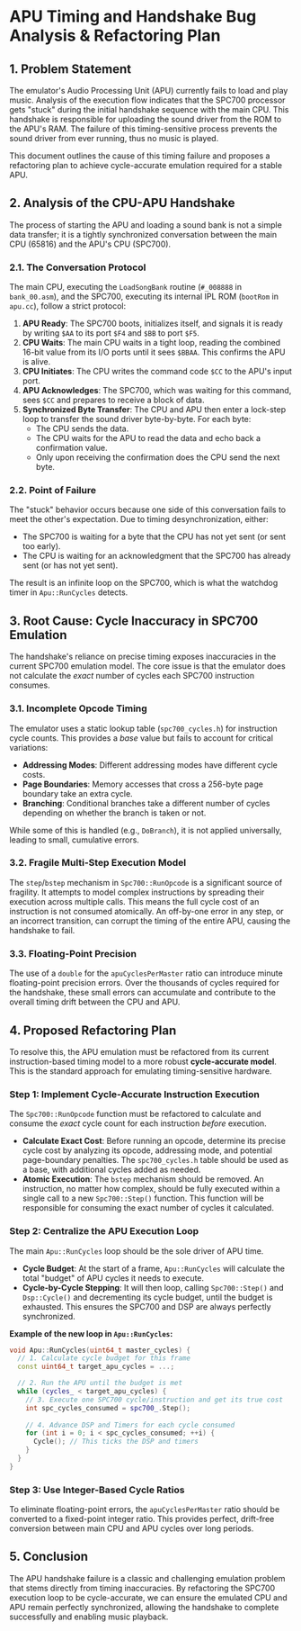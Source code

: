 # APU Timing and Handshake Bug Analysis & Refactoring Plan

## 1. Problem Statement

The emulator's Audio Processing Unit (APU) currently fails to load and play music. Analysis of the execution flow indicates that the SPC700 processor gets "stuck" during the initial handshake sequence with the main CPU. This handshake is responsible for uploading the sound driver from the ROM to the APU's RAM. The failure of this timing-sensitive process prevents the sound driver from ever running, thus no music is played.

This document outlines the cause of this timing failure and proposes a refactoring plan to achieve cycle-accurate emulation required for a stable APU.

## 2. Analysis of the CPU-APU Handshake

The process of starting the APU and loading a sound bank is not a simple data transfer; it is a tightly synchronized conversation between the main CPU (65816) and the APU's CPU (SPC700).

### 2.1. The Conversation Protocol

The main CPU, executing the `LoadSongBank` routine (`#_008888` in `bank_00.asm`), and the SPC700, executing its internal IPL ROM (`bootRom` in `apu.cc`), follow a strict protocol:

1.  **APU Ready**: The SPC700 boots, initializes itself, and signals it is ready by writing `$AA` to its port `$F4` and `$BB` to port `$F5`.
2.  **CPU Waits**: The main CPU waits in a tight loop, reading the combined 16-bit value from its I/O ports until it sees `$BBAA`. This confirms the APU is alive.
3.  **CPU Initiates**: The CPU writes the command code `$CC` to the APU's input port.
4.  **APU Acknowledges**: The SPC700, which was waiting for this command, sees `$CC` and prepares to receive a block of data.
5.  **Synchronized Byte Transfer**: The CPU and APU then enter a lock-step loop to transfer the sound driver byte-by-byte. For each byte:
    *   The CPU sends the data.
    *   The CPU waits for the APU to read the data and echo back a confirmation value.
    *   Only upon receiving the confirmation does the CPU send the next byte.

### 2.2. Point of Failure

The "stuck" behavior occurs because one side of this conversation fails to meet the other's expectation. Due to timing desynchronization, either:
*   The SPC700 is waiting for a byte that the CPU has not yet sent (or sent too early).
*   The CPU is waiting for an acknowledgment that the SPC700 has already sent (or has not yet sent).

The result is an infinite loop on the SPC700, which is what the watchdog timer in `Apu::RunCycles` detects.

## 3. Root Cause: Cycle Inaccuracy in SPC700 Emulation

The handshake's reliance on precise timing exposes inaccuracies in the current SPC700 emulation model. The core issue is that the emulator does not calculate the *exact* number of cycles each SPC700 instruction consumes.

### 3.1. Incomplete Opcode Timing

The emulator uses a static lookup table (`spc700_cycles.h`) for instruction cycle counts. This provides a *base* value but fails to account for critical variations:
*   **Addressing Modes**: Different addressing modes have different cycle costs.
*   **Page Boundaries**: Memory accesses that cross a 256-byte page boundary take an extra cycle.
*   **Branching**: Conditional branches take a different number of cycles depending on whether the branch is taken or not.

While some of this is handled (e.g., `DoBranch`), it is not applied universally, leading to small, cumulative errors.

### 3.2. Fragile Multi-Step Execution Model

The `step`/`bstep` mechanism in `Spc700::RunOpcode` is a significant source of fragility. It attempts to model complex instructions by spreading their execution across multiple calls. This means the full cycle cost of an instruction is not consumed atomically. An off-by-one error in any step, or an incorrect transition, can corrupt the timing of the entire APU, causing the handshake to fail.

### 3.3. Floating-Point Precision

The use of a `double` for the `apuCyclesPerMaster` ratio can introduce minute floating-point precision errors. Over the thousands of cycles required for the handshake, these small errors can accumulate and contribute to the overall timing drift between the CPU and APU.

## 4. Proposed Refactoring Plan

To resolve this, the APU emulation must be refactored from its current instruction-based timing model to a more robust **cycle-accurate model**. This is the standard approach for emulating timing-sensitive hardware.

### Step 1: Implement Cycle-Accurate Instruction Execution

The `Spc700::RunOpcode` function must be refactored to calculate and consume the *exact* cycle count for each instruction *before* execution.

*   **Calculate Exact Cost**: Before running an opcode, determine its precise cycle cost by analyzing its opcode, addressing mode, and potential page-boundary penalties. The `spc700_cycles.h` table should be used as a base, with additional cycles added as needed.
*   **Atomic Execution**: The `bstep` mechanism should be removed. An instruction, no matter how complex, should be fully executed within a single call to a new `Spc700::Step()` function. This function will be responsible for consuming the exact number of cycles it calculated.

### Step 2: Centralize the APU Execution Loop

The main `Apu::RunCycles` loop should be the sole driver of APU time.

*   **Cycle Budget**: At the start of a frame, `Apu::RunCycles` will calculate the total "budget" of APU cycles it needs to execute.
*   **Cycle-by-Cycle Stepping**: It will then loop, calling `Spc700::Step()` and `Dsp::Cycle()` and decrementing its cycle budget, until the budget is exhausted. This ensures the SPC700 and DSP are always perfectly synchronized.

**Example of the new loop in `Apu::RunCycles`:**
```cpp
void Apu::RunCycles(uint64_t master_cycles) {
  // 1. Calculate cycle budget for this frame
  const uint64_t target_apu_cycles = ...; 

  // 2. Run the APU until the budget is met
  while (cycles_ < target_apu_cycles) {
    // 3. Execute one SPC700 cycle/instruction and get its true cost
    int spc_cycles_consumed = spc700_.Step();
    
    // 4. Advance DSP and Timers for each cycle consumed
    for (int i = 0; i < spc_cycles_consumed; ++i) {
      Cycle(); // This ticks the DSP and timers
    }
  }
}
```

### Step 3: Use Integer-Based Cycle Ratios

To eliminate floating-point errors, the `apuCyclesPerMaster` ratio should be converted to a fixed-point integer ratio. This provides perfect, drift-free conversion between main CPU and APU cycles over long periods.

## 5. Conclusion

The APU handshake failure is a classic and challenging emulation problem that stems directly from timing inaccuracies. By refactoring the SPC700 execution loop to be cycle-accurate, we can ensure the emulated CPU and APU remain perfectly synchronized, allowing the handshake to complete successfully and enabling music playback.
